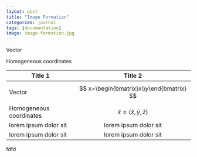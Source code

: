 ```yaml
---
layout: post
title: "Image Formation"
categories: journal
tags: [documentation]
image: image-formation.jpg
---
```


Vector

Homogeneous coordinates


Title 1               | Title 2               |
--------------------- | :-------------------: |
Vector                 | $$ x=\begin{bmatrix}x\\y\end{bmatrix} $$             |
Homogeneous coordinates | $$\tilde x = (\tilde x, \tilde y, \tilde z)$$ |
lorem ipsum dolor sit | lorem ipsum dolor sit |
lorem ipsum dolor sit | lorem ipsum dolor sit |

fdfd
<!--stackedit_data:
eyJoaXN0b3J5IjpbNjk3MzQ4MDAzLC0xMzI3NzM0OTk5LC0xNj
YwOTI3OTM3LC0xOTgxMjc4MDEwLC01MTk1NTk2NjYsMjA2MTI2
MjM1MCwtNzU3NTk1MTIwLC03NDI1NjEzNjNdfQ==
-->
